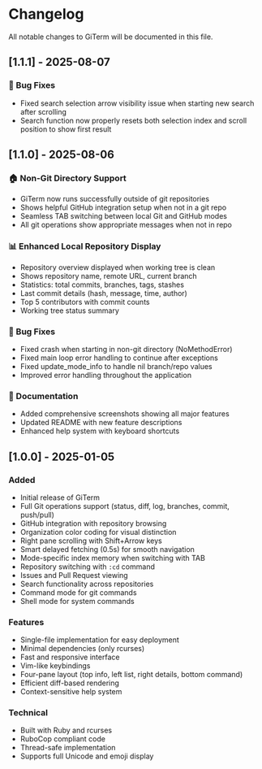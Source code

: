 # Changelog

All notable changes to GiTerm will be documented in this file.

## [1.1.1] - 2025-08-07

### 🐛 Bug Fixes
- Fixed search selection arrow visibility issue when starting new search after scrolling
- Search function now properly resets both selection index and scroll position to show first result

## [1.1.0] - 2025-08-06

### 🏠 Non-Git Directory Support
- GiTerm now runs successfully outside of git repositories
- Shows helpful GitHub integration setup when not in a git repo
- Seamless TAB switching between local Git and GitHub modes
- All git operations show appropriate messages when not in repo

### 📊 Enhanced Local Repository Display
- Repository overview displayed when working tree is clean
- Shows repository name, remote URL, current branch
- Statistics: total commits, branches, tags, stashes
- Last commit details (hash, message, time, author)
- Top 5 contributors with commit counts
- Working tree status summary

### 🔧 Bug Fixes
- Fixed crash when starting in non-git directory (NoMethodError)
- Fixed main loop error handling to continue after exceptions
- Fixed update_mode_info to handle nil branch/repo values
- Improved error handling throughout the application

### 📸 Documentation
- Added comprehensive screenshots showing all major features
- Updated README with new feature descriptions
- Enhanced help system with keyboard shortcuts

## [1.0.0] - 2025-01-05

### Added
- Initial release of GiTerm
- Full Git operations support (status, diff, log, branches, commit, push/pull)
- GitHub integration with repository browsing
- Organization color coding for visual distinction
- Right pane scrolling with Shift+Arrow keys
- Smart delayed fetching (0.5s) for smooth navigation
- Mode-specific index memory when switching with TAB
- Repository switching with `:cd` command
- Issues and Pull Request viewing
- Search functionality across repositories
- Command mode for git commands
- Shell mode for system commands

### Features
- Single-file implementation for easy deployment
- Minimal dependencies (only rcurses)
- Fast and responsive interface
- Vim-like keybindings
- Four-pane layout (top info, left list, right details, bottom command)
- Efficient diff-based rendering
- Context-sensitive help system

### Technical
- Built with Ruby and rcurses
- RuboCop compliant code
- Thread-safe implementation
- Supports full Unicode and emoji display